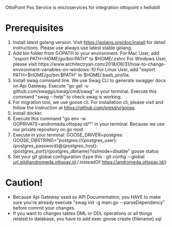 OttoPoint Pos Service is microservices for integration ottopoint x hellobill

# Prerequisites
1. Install latest golang version. Visit https://golang.org/doc/install for detail instructions. Please use always use latest stable golang.
2. Add bin folder from GOPATH to your environment. 
   For Mac User, add "export PATH=$HOME/go/bin:$PATH" to $HOME/.zshrc
   For Windows User, please visit https://www.architectryan.com/2018/08/31/how-to-change-environment-variables-on-windows-10
   For Linux User, add "export PATH=$HOME/go/bin:$PATH" to $HOME/.bash_profile.
3. Install swag command line. We use Swag CLI to generate swagger docs on Api Gateway. Execute "go get -u github.com/swaggo/swag/cmd/swag" in your terminal. Execute this command "swag --help" to check swag is working.
4. For migration tool, we use goose cli. For installation cli, please visit and follow the instruction at https://github.com/pressly/goose.
4. Install docker. 
5. Execute this command "go env -w GOPRIVATE=andromeda.ottopay.id/*" in your terminal. Because we use our private repository on go mod.
6. Execute in your terminal: GOOSE_DRIVER=postgres GOOSE_DBSTRING="postgres://{postgres_user}:{postgres_password}@{postgres_host}:{postgres_port}/{postgres_dbname}?sslmode=disable" goose status
7. Set your git global configuration (type this : git config --global url.git@andromeda.ottopay.id:/.insteadOf https://andromeda.ottopay.id/)

# Caution!
- Because Api Gateway used as API Documentation, you HAVE to make sure you're already execute "swag init -g main.go --parseDependency" before commit your changes.
- If you want to changes tables DML or DDL operations or all things related to database, you have to add exec goose create {filename} sql